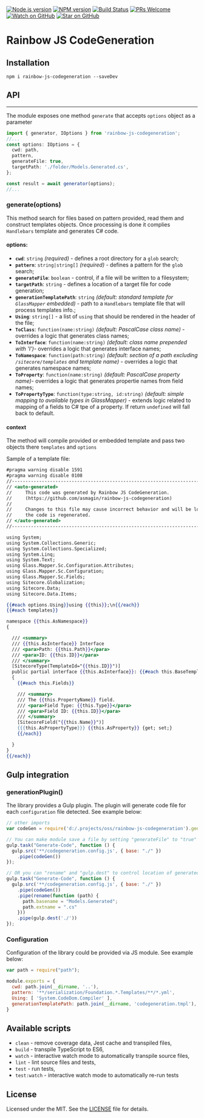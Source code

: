 [![Node.js version][nodejs-badge]][nodejs]
[![NPM version][npm-badge]][npm]
[![Build Status][travis-badge]][travis-ci]
[![PRs Welcome][prs-badge]][prs]
[![Watch on GitHub][github-watch-badge]][github-watch]
[![Star on GitHub][github-star-badge]][github-star]

# Rainbow JS CodeGeneration

## Installation

```
npm i rainbow-js-codegeneration --saveDev
```

## API
---

The module exposes one method `generate` that accepts `options` object as a parameter


``` typescript
import { generator, IOptions } from 'rainbow-js-codegeneration';
//...
const options: IOptions = {
  cwd: path,
  pattern,
  generateFile: true,
  targetPath: './folder/Models.Generated.cs',
};

const result = await generator(options);
//...
```
### generate(options)
This method search for files based on pattern provided, read them and construct templates objects. Once processing is done it complies `Handlebars` template and generates C# code.

#### options:
- **`cwd`**: `string` *(required)* - defines a root directory for a `glob` search;
- **`pattern`**: `string|string[]` *(required)* - defines a pattern for  the `glob` search;
- **`generateFile`**: `boolean` - control, if a file will be written to a filesystem;
- **`targetPath`**: `string` - defines a location of a target file for code generation;
- **`generationTemplatePath`**: `string` *(default: standard template for `GlassMapper` embedded)* -  path to a `Handlebars` template file that will process templates info.;
- **`Using`**: `string[]` - a list of `using` that should be rendered in the header of the file;
- **`ToClass`**: `function(name:string)` *(default: PascalCase class name)* - overrides a logic that generates class names;
- **`ToInterface`**: `function(name:string)` *(default: class name prepended with 'I')*- overrides a logic that generates interface names;
- **`ToNamespace`**: `function(path:string)` *(default: section of a path excluding `/sitecore/templates` and template name)* - overrides a logic that generates namespace names;
- **`ToProperty`**: `function(name:string)` *(default: PascalCase property name)*- overrides a logic that generates propertie names from field names;
- **`ToPropertyType`**: `function(type:string, id:string)` *(default: simple mapping to available types in GlassMapper)* - extends logic related to mapping of a fields to C# tpe of a property. If return `undefined` will fall back to default.

#### context
The method will compile provided or embedded template and pass two objects there `templates` and `options`

Sample of a template file:
``` handlebars
#pragma warning disable 1591
#pragma warning disable 0108
//------------------------------------------------------------------------------
// <auto-generated>
//     This code was generated by Rainbow JS CodeGeneration.
//     (https://github.com/asmagin/rainbow-js-codegeneration)
//
//     Changes to this file may cause incorrect behavior and will be lost if
//     the code is regenerated.
// </auto-generated>
//------------------------------------------------------------------------------

using System;
using System.Collections.Generic;
using System.Collections.Specialized;
using System.Linq;
using System.Text;
using Glass.Mapper.Sc.Configuration.Attributes;
using Glass.Mapper.Sc.Configuration;
using Glass.Mapper.Sc.Fields;
using Sitecore.Globalization;
using Sitecore.Data;
using Sitecore.Data.Items;

{{#each options.Using}}using {{this}};\n{{/each}}
{{#each templates}}

namespace {{this.AsNamespace}}
{

  /// <summary>
  /// {{this.AsInterface}} Interface
  /// <para>Path: {{this.Path}}</para>
  /// <para>ID: {{this.ID}}</para>
  /// </summary>
  [SitecoreType(TemplateId="{{this.ID}}")]
  public partial interface {{this.AsInterface}}: {{#each this.BaseTemplates}}{{this.AsInterface}}, {{/each}}IGlassBase
  {
    {{#each this.Fields}}

    /// <summary>
    /// The {{this.PropertyName}} field.
    /// <para>Field Type: {{this.Type}}</para>
    /// <para>Field ID: {{this.ID}}</para>
    /// </summary>
    [SitecoreField("{{this.Name}}")]
    {{{this.AsPropertyType}}} {{this.AsProperty}} {get; set;}
    {{/each}}

  }
}
{{/each}}
```

## Gulp integration
### generationPlugin()
The library provides a Gulp plugin. The plugin will generate code file for each `configuration` file detected. See example below:

``` js
// other imports
var codeGen = require('d:/.projects/oss/rainbow-js-codegeneration').generationPlugin;

// You can make module save a file by setting "generateFile" to "true" and defining "targetPath"
gulp.task("Generate-Code", function () {
  gulp.src('**/codegeneration.config.js', { base: "./" })
    .pipe(codeGen())
});

// OR you can "rename" and "gulp.dest" to control location of generated file
gulp.task("Generate-Code", function () {
  gulp.src('**/codegeneration.config.js', { base: "./" })
    .pipe(codeGen())
    .pipe(rename(function (path) {
      path.basename = "Models.Generated";
      path.extname = ".cs"
    }))
    .pipe(gulp.dest('./'))
});
```

### Configuration
Configuration of the library could be provided via JS module. See example below:
``` js
var path = require("path");

module.exports = {
  cwd: path.join(__dirname, '..'),
  pattern: '**/serialization/Foundation.*.Templates/**/*.yml',
  Using: [ 'System.CodeDom.Compiler' ],
  generationTemplatePath: path.join(__dirname, 'codegeneration.tmpl'),
}
```

## Available scripts

+ `clean` - remove coverage data, Jest cache and transpiled files,
+ `build` - transpile TypeScript to ES6,
+ `watch` - interactive watch mode to automatically transpile source files,
+ `lint` - lint source files and tests,
+ `test` - run tests,
+ `test:watch` - interactive watch mode to automatically re-run tests

## License
Licensed under the MIT. See the [LICENSE](https://github.com/asmagin/rainbow-js-codegeneration/blob/master/LICENSE) file for details.

[dependencies-badge]: https://david-dm.org/asmagin/rainbow-js-codegeneration/dev-status.svg
[dependencies]: https://david-dm.org/asmagin/rainbow-js-codegeneration?type=dev
[nodejs-badge]: https://img.shields.io/badge/node->=%206.9.0-blue.svg
[nodejs]: https://nodejs.org/dist/latest-v6.x/docs/api/
[npm-badge]: https://img.shields.io/badge/npm->=%203.10.8-blue.svg
[npm]: https://docs.npmjs.com/
[travis-badge]: https://travis-ci.org/asmagin/rainbow-js-codegeneration.svg?branch=master
[travis-ci]: https://travis-ci.org/asmagin/rainbow-js-codegeneration
[typescript]: https://www.typescriptlang.org/
[typescript-25]: https://github.com/Microsoft/TypeScript/wiki/What's-new-in-TypeScript#typescript-25
[license]: https://github.com/asmagin/rainbow-js-codegeneration/blob/master/LICENSE
[prs-badge]: https://img.shields.io/badge/PRs-welcome-brightgreen.svg
[prs]: http://makeapullrequest.com
[github-watch-badge]: https://img.shields.io/github/watchers/asmagin/rainbow-js-codegeneration.svg?style=social
[github-watch]: https://github.com/asmagin/rainbow-js-codegeneration/watchers
[github-star-badge]: https://img.shields.io/github/stars/asmagin/rainbow-js-codegeneration.svg?style=social
[github-star]: https://github.com/asmagin/rainbow-js-codegeneration/stargazers
[jest]: https://facebook.github.io/jest/
[tslint]: https://palantir.github.io/tslint/
[tslint-microsoft-contrib]: https://github.com/Microsoft/ttslint-microsoft-contrib
